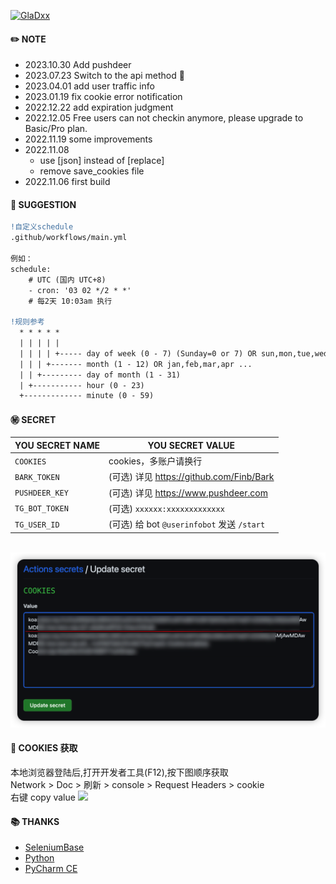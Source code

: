 [![GlaDxx](https://github.com/mybdye/GlaDxx/actions/workflows/main.yml/badge.svg)](https://github.com/mybdye/GlaDxx/actions/workflows/main.yml)

#### ✏️ NOTE
- 2023.10.30 Add pushdeer
- 2023.07.23 Switch to the api method 🚀
- 2023.04.01 add user traffic info
- 2023.01.19 fix cookie error notification
- 2022.12.22 add expiration judgment
- 2022.12.05 Free users can not checkin anymore, please upgrade to Basic/Pro plan.
- 2022.11.19 some improvements
- 2022.11.08
  - use [json] instead of [replace]
  - remove save_cookies file
- 2022.11.06 first build

#### 🌟️ SUGGESTION
```diff
!自定义schedule
.github/workflows/main.yml

例如：
schedule:
    # UTC (国内 UTC+8)
    - cron: '03 02 */2 * *'   
    # 每2天 10:03am 执行
    
!规则参考
  * * * * *
  | | | | |
  | | | | +----- day of week (0 - 7) (Sunday=0 or 7) OR sun,mon,tue,wed,thu,fri,sat
  | | | +------- month (1 - 12) OR jan,feb,mar,apr ...
  | | +--------- day of month (1 - 31)
  | +----------- hour (0 - 23)
  +------------- minute (0 - 59)
```

#### ㊙️ SECRET
  |YOU SECRET NAME|YOU SECRET VALUE|
  |-----|--|
  |`COOKIES`| cookies，多账户请换行 |
  |`BARK_TOKEN`|(可选) 详见 https://github.com/Finb/Bark|
  |`PUSHDEER_KEY`|(可选) 详见 https://www.pushdeer.com|
  |`TG_BOT_TOKEN`|(可选) `xxxxxx:xxxxxxxxxxxxx`|
  |`TG_USER_ID`|(可选) 给 bot `@userinfobot` 发送 `/start`|
<br>
<img src="img/secret.png">

#### 📌 COOKIES 获取
本地浏览器登陆后,打开开发者工具(F12),按下图顺序获取 <br>
Network > Doc > 刷新 > console > Request Headers > cookie <br> 右键 copy value
<img src="img/cookies.png">


#### 📚 THANKS
- [SeleniumBase](https://github.com/seleniumbase)
- [Python](https://www.python.org/)
- [PyCharm CE](https://www.jetbrains.com/pycharm/)
